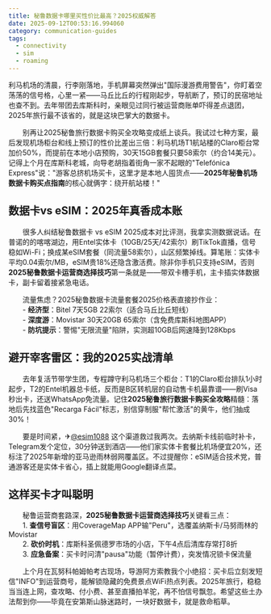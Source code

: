 ```yaml
---
title: 秘鲁数据卡哪里买性价比最高？2025权威解答
date: 2025-09-12T00:53:16.994060
category: communication-guides
tags:
  - connectivity
  - sim
  - roaming
---
```


利马机场的清晨，行李刚落地，手机屏幕突然弹出"国际漫游费用警告"，你盯着空荡荡的信号格，心里一紧——马丘比丘的行程刚起步，导航断了，预订的民宿地址也查不到。去年带团去库斯科时，亲眼见过同行被运营商账单吓得差点退团，2025年旅行最不该省的，就是这块巴掌大的数据卡。  

　　别再让2025秘鲁旅行数据卡购买全攻略变成纸上谈兵。我试过七种方案，最后发现机场柜台和线上预订的性价比差出三倍：利马机场T1航站楼的Claro柜台常加价50%，而提前在本地小店预购，30天15GB套餐只要58索尔（约合14美元）。记得上个月在库斯科老城，向导老胡指着街角一家不起眼的"Telefónica Express"说："游客总挤机场买卡，这里才是本地人囤货点——**2025年秘鲁机场数据卡购买点指南**的核心就俩字：绕开航站楼！"  

## 数据卡vs eSIM：2025年真香成本账  
　　很多人纠结秘鲁数据卡 vs eSIM 2025成本对比评测，我拿实测数据说话。在普诺的的喀喀湖边，用Entel实体卡（10GB/25天/42索尔）刷TikTok直播，信号稳如Wi-Fi；换成某eSIM套餐（同流量58索尔），山区频繁掉线。算笔账：实体卡平均0.04索尔/MB，eSIM贵18%还隐含激活费。除非你手机只支持eSIM，否则**2025秘鲁数据卡运营商选择技巧**第一条就是——带双卡槽手机，主卡插实体数据卡，副卡留着接紧急电话。  

　　流量焦虑？2025秘鲁数据卡流量套餐2025价格表直接抄作业：  
　　- **经济型**：Bitel 7天5GB 22索尔（适合马丘比丘短线）  
　　- **深度游**：Movistar 30天20GB 65索尔（含免费库斯科地图APP）  
　　- **防坑提示**：警惕"无限流量"陷阱，实测超10GB后网速降到128Kbps  

## 避开宰客雷区：我的2025实战清单  
　　去年复活节带学生团，专程蹲守利马机场三个柜台：T1的Claro柜台排队1小时起步，T2的Entel机器总卡纸，反而是B区转机层的自动售卡机最靠谱——刷Visa秒出卡，还送WhatsApp免流量。记住**2025秘鲁旅行数据卡购买全攻略**精髓：落地后先找蓝色"Recarga Fácil"标志，别信穿制服"帮忙激活"的黄牛，他们抽成30%！  

　　要是时间紧，✈[@esim1088](https://t.me/s/esim1088) 这个渠道救过我两次。去纳斯卡线前临时补卡，Telegram发个定位，30分钟送到酒店——他们家实体卡套餐比机场便宜20%，还标注了2025年新增的亚马逊雨林弱网覆盖区。不过提醒你：eSIM适合技术党，普通游客还是实体卡省心，插上就能用Google翻译点菜。  

## 这样买卡才叫聪明  
　　秘鲁运营商套路深，**2025秘鲁数据卡运营商选择技巧**关键看三点：  
　　1. **查信号盲区**：用CoverageMap APP输"Peru"，选覆盖纳斯卡/马努雨林的Movistar  
　　2. **砍价时机**：库斯科圣佩德罗市场的小店，下午4点后清库存常打8折  
　　3. **应急备案**：买卡时问清"pausa"功能（暂停计费），突发情况锁卡保流量  

　　上个月在瓦努科帕姆帕考古现场，导游阿方索教我个小绝招：买卡后立刻发短信"INFO"到运营商号，能解锁隐藏的免费景点WiFi热点列表。2025年旅行，稳稳当当连上网，查攻略、付小费、甚至直播拍羊驼，再不怕信号飘忽。希望这些土办法帮到你——毕竟在安第斯山脉迷路时，一块好数据卡，就是救命稻草。